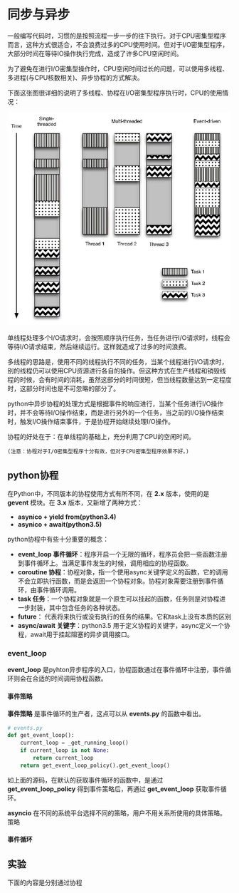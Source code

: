 # 同步与异步

一般编写代码时，习惯的是按照流程一步一步的往下执行。对于CPU密集型程序而言，这种方式很适合，不会浪费过多的CPU使用时间。但对于I/O密集型程序，大部分时间在等待IO操作执行完成，造成了许多CPU空闲时间。

为了避免在进行I/O密集型操作时，CPU空闲时间过长的问题，可以使用多线程、多进程(与CPU核数相关)、异步协程的方式解决。

下面这张图很详细的说明了多线程、协程在I/O密集型程序执行时，CPU的使用情况：

![DiffBetweenThreadAndCoro](./images/DiffBetweenThreadAndCoro.jpg)

单线程处理多个I/O请求时，会按照顺序执行任务，当任务进行I/O请求时，线程会等待I/O请求结束，然后继续运行。这样就造成了过多的时间浪费。

多线程的思路是，使用不同的线程执行不同的任务，当某个线程进行I/O请求时，别的线程仍可以使用CPU资源进行各自的操作。但这种方式在生产线程和销毁线程的时候，会有时间的消耗，虽然这部分的时间很短，但当线程数量达到一定程度时，这部分时间也是不可忽略的部分了。

python中异步协程的处理方式是根据事件的响应进行，当某个任务进行I/O操作时，并不会等待I/O操作结束，而是进行另外的一个任务，当之前的I/O操作结束时，触发I/O操作结束事件，于是协程开始继续处理I/O操作。

协程的好处在于：在单线程的基础上，充分利用了CPU的空闲时间。

`(注意：协程对于I/O密集型程序十分有效，但对于CPU密集型程序效果不好。)`

## python协程

在Python中，不同版本的协程使用方式有所不同，在 **2.x** 版本，使用的是 **gevent** 模块。在 **3.x** 版本，又新增了两种方式：

- **asynico + yield from(python3.4)**
- **asynico + await(python3.5)**

python协程中有些十分重要的概念：

- **event_loop 事件循环**：程序开启一个无限的循环，程序员会把一些函数注册到事件循环上。当满足事件发生的时候，调用相应的协程函数。
- **coroutine 协程**：协程对象，指一个使用async关键字定义的函数，它的调用不会立即执行函数，而是会返回一个协程对象。协程对象需要注册到事件循环，由事件循环调用。
- **task  任务**：一个协程对象就是一个原生可以挂起的函数，任务则是对协程进一步封装，其中包含任务的各种状态。
- **future**： 代表将来执行或没有执行的任务的结果。它和task上没有本质的区别
- **async/await 关键字**：python3.5 用于定义协程的关键字，async定义一个协程，await用于挂起阻塞的异步调用接口。

### event_loop

**event_loop** 是pyhton异步程序的入口，协程函数通过在事件循环中注册，事件循环则会在合适的时间调用协程函数。

#### 事件策略

**事件策略** 是事件循环的生产者，这点可以从 **events.py** 的函数中看出。

```python
# events.py
def get_event_loop():
    current_loop = _get_running_loop()
    if current_loop is not None:
        return current_loop
    return get_event_loop_policy().get_event_loop()
```

如上面的源码，在默认的获取事件循环的函数中，是通过 **get_event_loop_policy** 得到事件策略后，再通过 **get_event_loop** 获取事件循环。

**asyncio** 在不同的系统平台选择不同的策略，用户不用关系所使用的具体策略。策略

#### 事件循环

## 实验

下面的内容是分别通过协程